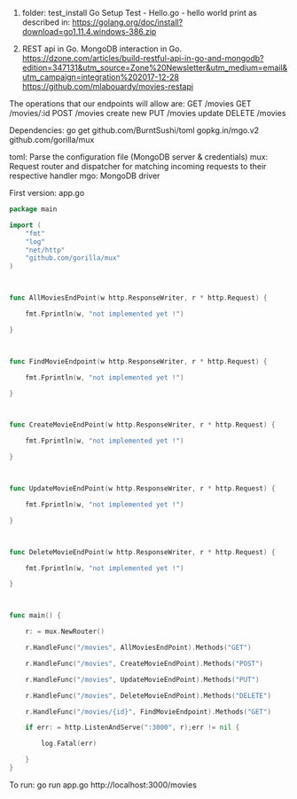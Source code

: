 1. folder: test_install
	Go Setup Test - Hello.go - hello world print as described in:
	https://golang.org/doc/install?download=go1.11.4.windows-386.zip

2. REST api in Go. MongoDB interaction in Go.
https://dzone.com/articles/build-restful-api-in-go-and-mongodb?edition=347131&utm_source=Zone%20Newsletter&utm_medium=email&utm_campaign=integration%202017-12-28
https://github.com/mlabouardy/movies-restapi

The operations that our endpoints will allow are:
GET /movies
GET /movies/:id
POST /movies    create new
PUT /movies     update
DELETE /movies

Dependencies:
go get github.com/BurntSushi/toml gopkg.in/mgo.v2 github.com/gorilla/mux

toml: Parse the configuration file (MongoDB server & credentials)
mux: Request router and dispatcher for matching incoming requests to their respective handler
mgo: MongoDB driver

First version:
app.go
```go
package main

import (
    "fmt"
    "log"
    "net/http"
    "github.com/gorilla/mux"
)



func AllMoviesEndPoint(w http.ResponseWriter, r * http.Request) {

    fmt.Fprintln(w, "not implemented yet !")

}



func FindMovieEndpoint(w http.ResponseWriter, r * http.Request) {

    fmt.Fprintln(w, "not implemented yet !")

}



func CreateMovieEndPoint(w http.ResponseWriter, r * http.Request) {

    fmt.Fprintln(w, "not implemented yet !")

}



func UpdateMovieEndPoint(w http.ResponseWriter, r * http.Request) {

    fmt.Fprintln(w, "not implemented yet !")

}



func DeleteMovieEndPoint(w http.ResponseWriter, r * http.Request) {

    fmt.Fprintln(w, "not implemented yet !")

}



func main() {

    r: = mux.NewRouter()

    r.HandleFunc("/movies", AllMoviesEndPoint).Methods("GET")

    r.HandleFunc("/movies", CreateMovieEndPoint).Methods("POST")

    r.HandleFunc("/movies", UpdateMovieEndPoint).Methods("PUT")

    r.HandleFunc("/movies", DeleteMovieEndPoint).Methods("DELETE")

    r.HandleFunc("/movies/{id}", FindMovieEndpoint).Methods("GET")

    if err: = http.ListenAndServe(":3000", r);err != nil {

        log.Fatal(err)

    }
}
```

To run:
go run app.go
http://localhost:3000/movies
